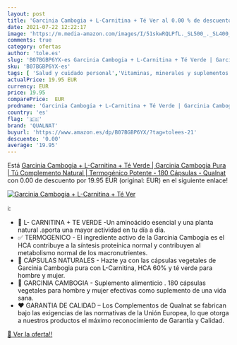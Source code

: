 ```yaml
---
layout: post
title: 'Garcinia Cambogia + L-Carnitina + Té Ver al 0.00 % de descuento'
date: 2021-07-22 12:22:17
image: 'https://m.media-amazon.com/images/I/51skwRQLPfL._SL500_._SL400_.jpg'
comments: true
category: ofertas
author: 'tole.es'
slug: 'B07BGBP6YX-es Garcinia Cambogia + L-Carnitina + Té Verde | Garcinia...'
sku: 'B07BGBP6YX-es'
tags: [ 'Salud y cuidado personal','Vitaminas, minerales y suplementos en medicamentos, remedios y suplementos dietéticos','qualnat','té','verde', ]
actualPrice: 19.95 EUR
currency: EUR
price: 19.95
comparePrice:  EUR
prodname: 'Garcinia Cambogia + L-Carnitina + Té Verde | Garcinia Cambogia Pura | Tú Complemento Natural | Termogénico Potente - 180 Cápsulas - Qualnat'
country: 'es'
flag: '🇪🇸'
brand: 'QUALNAT'
buyurl: 'https://www.amazon.es/dp/B07BGBP6YX/?tag=tolees-21'
descuento: '0.00'
average: '19.95'
---
```


Está [Garcinia Cambogia + L-Carnitina + Té Verde | Garcinia Cambogia Pura | Tú Complemento Natural | Termogénico Potente - 180 Cápsulas - Qualnat](https://www.amazon.es/dp/B07BGBP6YX/?tag=tolees-21) con 0.00 de descuento por 19.95 EUR (original:  EUR) en el siguiente enlace!

[![Garcinia Cambogia + L-Carnitina + Té Ver](https://m.media-amazon.com/images/I/51skwRQLPfL._SL500_._SL400_.jpg)](https://www.amazon.es/dp/B07BGBP6YX/?tag=tolees-21)

ℹ️:

- 🍃 L- CARNITINA + TE VERDE -Un aminoácido esencial y una planta natural .aporta una mayor actividad en tu día a día.
- ✅ TERMOGENICO - El ingrediente activo de la Garcinia Cambogia es el HCA contribuye a la síntesis proteínica normal y contribuyen al metabolismo normal de los macronutrientes.
- 🌿 CÁPSULAS NATURALES - Hazte ya con las cápsulas vegetales de Garcinia Cambogia pura con L-Carnitina, HCA 60% y té verde para hombre y mujer.
- 👫 GARCINIA CAMBOGIA - Suplemento alimenticio . 180 cápsulas vegetales para hombre y mujer efectivas como suplemento de una vida sana.
- ❤ GARANTIA DE CALIDAD – Los Complementos de Qualnat se fabrican bajo las exigencias de las normativas de la Unión Europea, lo que otorga a nuestros productos el máximo reconocimiento de Garantía y Calidad.

[🛒 Ver la oferta!!](https://www.amazon.es/dp/B07BGBP6YX/?tag=tolees-21)
